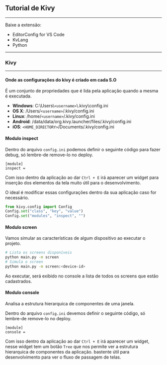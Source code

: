 ## Tutorial de Kivy
***

Baixe a extensão:

* EditorConfig for VS Code
* KvLang
* Python

***
### Kivy
***

#### Onde as configurações do kivy é criado em cada S.O

É um conjunto de propriedades que é lida pela aplicação quando a mesma é executada.

* **Windows**: C:\Users\\`<username>`\\.kivy\config.ini
* **OS X**: /Users/`<username>`/.kivy/config.ini
* **Linux**: /home/`<username>`/.kivy/config.ini
* **Android**: /data/data/org.kivy.launcher/files/.kivy/config.ini
* **iOS**: `<HOME_DIRECTORY>`/Documents/.kivy/config.ini

#### Modulo inspect

Dentro do arquivo `config.ini` podemos definir o seguinte código para fazer debug, só lembre-de remove-lo no deploy.

```
[module]
inspect =
```

Com isso dentro da aplicação ao dar `Ctrl + E` irá aparecer um widget para inserção dos elementos da tela muito útil para o desenvolvimento.

O ideal é modificar essas configurações dentro da sua aplicação caso for necessário.

```py
from kivy.config import Config
Config.set("class", "key", "value")
Config.set("modules", "inspect", "")
```

#### Modulo screen

Vamos simular as características de algum dispositivo ao executar o projeto.

```sh
# Lista os screens disponíveis
python main.py -m screen
# Simula o screen
python main.py -m screen:<device-id>
```

Ao executar, será exibido no console a lista de todos os screens que estão cadastrados.

#### Modulo console

Analisa a estrutura hierarquica de componentes de uma janela.

Dentro do arquivo `config.ini` devemos definir o seguinte código, só lembre-de remove-lo no deploy.

```
[module]
console =
```

Com isso dentro da aplicação ao dar `Ctrl + E` irá aparecer um widget, nesse widget tem um botão `Tree` que nos permite ver a estrutura hierarquica de componentes da aplicação. bastente útil para desenvolvimento para ver o fluxo de passagem de telas.